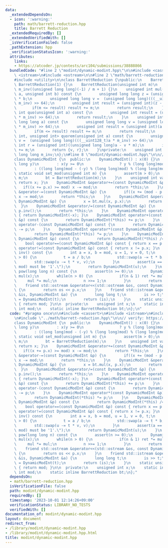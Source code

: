 ```yaml
---
data:
  _extendedDependsOn:
  - icon: ':warning:'
    path: math/barrett-reduction.hpp
    title: Barrett Reduction
  _extendedRequiredBy: []
  _extendedVerifiedWith: []
  _isVerificationFailed: false
  _pathExtension: hpp
  _verificationStatusIcon: ':warning:'
  attributes:
    links:
    - https://atcoder.jp/contests/arc104/submissions/38888866
  bundledCode: "#line 2 \"modint/dynamic-modint.hpp\"\n\n#include <cassert>\n#include\
    \ <istream>\n#include <ostream>\n\n#line 2 \"math/barrett-reduction.hpp\"\n\n\
    #include <utility>\n\nclass BarrettReduction {\npublic:\n    BarrettReduction():\
    \ BarrettReduction(1) {}\n    BarrettReduction(unsigned int m)\n        : m(m),\
    \ m_inv((unsigned long long)(-1) / m + 1) {}\n    unsigned int mul(unsigned int\
    \ a, unsigned int b) const {\n        unsigned long long z = (unsigned long long)a\
    \ * b;\n        unsigned long long v =  (unsigned long long)(((__uint128_t)z *\
    \ m_inv) >> 64);\n        unsigned int result = (unsigned int)(z - v * m);\n \
    \       if(m <= result) result += m;\n        return result;\n    }\n    unsigned\
    \ int quo(unsigned int a) const {\n        unsigned int result = (unsigned int)(((__uint128_t)a\
    \ * m_inv) >> 64);\n        return result;\n    }\n    unsigned int rem(unsigned\
    \ long long a) const {\n        unsigned long long v = (unsigned long long)(((__uint128_t)a\
    \ * m_inv) >> 64);\n        unsigned int result = (unsigned int)(a - v * m);\n\
    \        if(m <= result) result += m;\n        return result;\n    }\n    std::pair<unsigned\
    \ int, unsigned int> quorem(unsigned int a) const {\n        unsigned long long\
    \ v =  (unsigned long long)(((__uint128_t)a * m_inv) >> 64);\n        unsigned\
    \ int r = (unsigned int)((unsigned long long)a - v * m);\n        if(m <= r) r\
    \ += m;\n        return {v, r};\n    }\nprivate:\n    unsigned int m;\n    unsigned\
    \ long long m_inv;\n};\n#line 8 \"modint/dynamic-modint.hpp\"\n\n// verify: https://atcoder.jp/contests/arc104/submissions/38888866\n\
    class DynamicModInt {\n  public:\n    DynamicModInt() : x(0) {}\n    DynamicModInt(long\
    \ long y)\n        : x(y >= 0\n                ? y % (long long)mod\n        \
    \        : ((long long)mod - (-y) % (long long)mod) % (long long)mod) {}\n   \
    \ static void set_mod(unsigned int m) {\n        assert(m > 0);\n        mod =\
    \ m;\n        bt = BarrettReduction(m);\n    }\n    unsigned int val() const {\
    \ return x; }\n    DynamicModInt &operator+=(const DynamicModInt &p) {\n     \
    \   if((x += p.x) >= mod) x -= mod;\n        return *this;\n    }\n    DynamicModInt\
    \ &operator-=(const DynamicModInt &p) {\n        if((x += (mod - p.x)) >= mod)\
    \ x -= mod;\n        return *this;\n    }\n    DynamicModInt &operator*=(const\
    \ DynamicModInt &p) {\n        x = bt.mul(x, p.x);\n        return *this;\n  \
    \  }\n    DynamicModInt &operator/=(const DynamicModInt &p) {\n        *this *=\
    \ p.inv();\n        return *this;\n    }\n    DynamicModInt operator-() const\
    \ { return DynamicModInt(-x); }\n    DynamicModInt operator+(const DynamicModInt\
    \ &p) const {\n        return DynamicModInt(*this) += p;\n    }\n    DynamicModInt\
    \ operator-(const DynamicModInt &p) const {\n        return DynamicModInt(*this)\
    \ -= p;\n    }\n    DynamicModInt operator*(const DynamicModInt &p) const {\n\
    \        return DynamicModInt(*this) *= p;\n    }\n    DynamicModInt operator/(const\
    \ DynamicModInt &p) const {\n        return DynamicModInt(*this) /= p;\n    }\n\
    \    bool operator==(const DynamicModInt &p) const { return x == p.x; }\n    bool\
    \ operator!=(const DynamicModInt &p) const { return x != p.x; }\n    DynamicModInt\
    \ inv() const {\n        int a = x, b = mod, u = 1, v = 0, t;\n        while(b\
    \ > 0) {\n            t = a / b;\n            std::swap(a -= t * b, b);\n    \
    \        std::swap(u -= t * v, v);\n        }\n        assert(a == 1 && \"gcd(x,\
    \ mod) must be '1'.\");\n        return DynamicModInt(u);\n    }\n    DynamicModInt\
    \ pow(long long n) const {\n        assert(n >= 0);\n        DynamicModInt ret(1),\
    \ mul(x);\n        while(n > 0) {\n            if(n & 1) ret *= mul;\n       \
    \     mul *= mul;\n            n >>= 1;\n        }\n        return ret;\n    }\n\
    \    friend std::ostream &operator<<(std::ostream &os, const DynamicModInt &p)\
    \ {\n        return os << p.x;\n    }\n    friend std::istream &operator>>(std::istream\
    \ &is, DynamicModInt &a) {\n        long long t;\n        is >> t;\n        a\
    \ = DynamicModInt(t);\n        return (is);\n    }\n    static unsigned int get_mod()\
    \ { return mod; }\n\n  private:\n    unsigned int x;\n    static inline unsigned\
    \ int mod;\n    static inline BarrettReduction bt;\n};\n"
  code: "#pragma once\n\n#include <cassert>\n#include <istream>\n#include <ostream>\n\
    \n#include \"../math/barrett-reduction.hpp\"\n\n// verify: https://atcoder.jp/contests/arc104/submissions/38888866\n\
    class DynamicModInt {\n  public:\n    DynamicModInt() : x(0) {}\n    DynamicModInt(long\
    \ long y)\n        : x(y >= 0\n                ? y % (long long)mod\n        \
    \        : ((long long)mod - (-y) % (long long)mod) % (long long)mod) {}\n   \
    \ static void set_mod(unsigned int m) {\n        assert(m > 0);\n        mod =\
    \ m;\n        bt = BarrettReduction(m);\n    }\n    unsigned int val() const {\
    \ return x; }\n    DynamicModInt &operator+=(const DynamicModInt &p) {\n     \
    \   if((x += p.x) >= mod) x -= mod;\n        return *this;\n    }\n    DynamicModInt\
    \ &operator-=(const DynamicModInt &p) {\n        if((x += (mod - p.x)) >= mod)\
    \ x -= mod;\n        return *this;\n    }\n    DynamicModInt &operator*=(const\
    \ DynamicModInt &p) {\n        x = bt.mul(x, p.x);\n        return *this;\n  \
    \  }\n    DynamicModInt &operator/=(const DynamicModInt &p) {\n        *this *=\
    \ p.inv();\n        return *this;\n    }\n    DynamicModInt operator-() const\
    \ { return DynamicModInt(-x); }\n    DynamicModInt operator+(const DynamicModInt\
    \ &p) const {\n        return DynamicModInt(*this) += p;\n    }\n    DynamicModInt\
    \ operator-(const DynamicModInt &p) const {\n        return DynamicModInt(*this)\
    \ -= p;\n    }\n    DynamicModInt operator*(const DynamicModInt &p) const {\n\
    \        return DynamicModInt(*this) *= p;\n    }\n    DynamicModInt operator/(const\
    \ DynamicModInt &p) const {\n        return DynamicModInt(*this) /= p;\n    }\n\
    \    bool operator==(const DynamicModInt &p) const { return x == p.x; }\n    bool\
    \ operator!=(const DynamicModInt &p) const { return x != p.x; }\n    DynamicModInt\
    \ inv() const {\n        int a = x, b = mod, u = 1, v = 0, t;\n        while(b\
    \ > 0) {\n            t = a / b;\n            std::swap(a -= t * b, b);\n    \
    \        std::swap(u -= t * v, v);\n        }\n        assert(a == 1 && \"gcd(x,\
    \ mod) must be '1'.\");\n        return DynamicModInt(u);\n    }\n    DynamicModInt\
    \ pow(long long n) const {\n        assert(n >= 0);\n        DynamicModInt ret(1),\
    \ mul(x);\n        while(n > 0) {\n            if(n & 1) ret *= mul;\n       \
    \     mul *= mul;\n            n >>= 1;\n        }\n        return ret;\n    }\n\
    \    friend std::ostream &operator<<(std::ostream &os, const DynamicModInt &p)\
    \ {\n        return os << p.x;\n    }\n    friend std::istream &operator>>(std::istream\
    \ &is, DynamicModInt &a) {\n        long long t;\n        is >> t;\n        a\
    \ = DynamicModInt(t);\n        return (is);\n    }\n    static unsigned int get_mod()\
    \ { return mod; }\n\n  private:\n    unsigned int x;\n    static inline unsigned\
    \ int mod;\n    static inline BarrettReduction bt;\n};"
  dependsOn:
  - math/barrett-reduction.hpp
  isVerificationFile: false
  path: modint/dynamic-modint.hpp
  requiredBy: []
  timestamp: '2023-10-01 12:14:26+09:00'
  verificationStatus: LIBRARY_NO_TESTS
  verifiedWith: []
documentation_of: modint/dynamic-modint.hpp
layout: document
redirect_from:
- /library/modint/dynamic-modint.hpp
- /library/modint/dynamic-modint.hpp.html
title: modint/dynamic-modint.hpp
---
```

